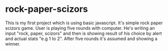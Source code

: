 # rock-paper-scizors
This is my first project which is using basic javascript. It's simple rock paper scizors game. User is playing five rounds with computer. He's writing an input "rock, paper, scizors" and then is showing result of his choice by alert and actual stats "e.g 1 to 2". After five rounds it's assumed and showing a winner.
